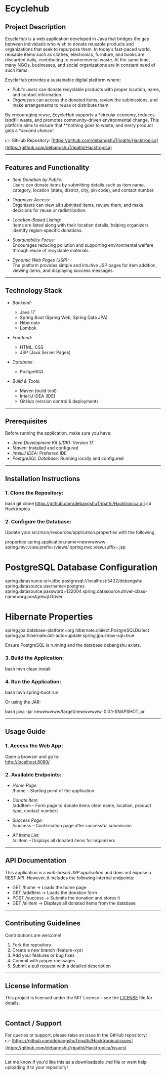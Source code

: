 # Ecyclehub

## Project Description

EcycleHub is a web application developed in Java that bridges the gap between individuals who wish to donate reusable products and organizations that seek to repurpose them. In today’s fast-paced world, reusable items such as clothes, electronics, furniture, and books are discarded daily, contributing to environmental waste. At the same time, many NGOs, businesses, and social organizations are in constant need of such items.

EcycleHub provides a sustainable digital platform where:

- *Public users* can donate recyclable products with proper location, name, and contact information.
- *Organizers* can access the donated items, review the submissions, and make arrangements to reuse or distribute them.

By encouraging reuse, EcycleHub supports a *circular economy, reduces landfill waste, and promotes community-driven environmental change. This platform aims to ensure that **nothing goes to waste, and every product gets a **second chance*!

👉 GitHub Repository: [https://github.com/debangshuTripathi/Hacktropica](https://github.com/debangshuTripathi/Hacktropica)

---

## Features and Functionality

- *Item Donation by Public:*  
  Users can donate items by submitting details such as item name, category, location (state, district, city, pin code), and contact number.

- *Organizer Access:*  
  Organizers can view all submitted items, review them, and make decisions for reuse or redistribution.

- *Location-Based Listing:*  
  Items are listed along with their location details, helping organizers identify region-specific donations.

- *Sustainability Focus:*  
  Encourages reducing pollution and supporting environmental welfare through reuse of recyclable materials.

- *Dynamic Web Pages (JSP):*  
  The platform provides simple and intuitive JSP pages for item addition, viewing items, and displaying success messages.

---

## Technology Stack

- *Backend:*
  - Java 17
  - Spring Boot (Spring Web, Spring Data JPA)
  - Hibernate
  - Lombok

- *Frontend:*
  - HTML, CSS
  - JSP (Java Server Pages)

- *Database:*
  - PostgreSQL

- *Build & Tools:*
  - Maven (build tool)
  - IntelliJ IDEA (IDE)
  - GitHub (version control & deployment)

---

## Prerequisites

Before running the application, make sure you have:

- *Java Development Kit (JDK):* Version 17
- *Maven:* Installed and configured
- *IntelliJ IDEA:* Preferred IDE
- *PostgreSQL Database:* Running locally and configured

---

## Installation Instructions

### 1. Clone the Repository:

bash
git clone https://github.com/debangshuTripathi/Hacktropica.git
cd Hacktropica


### 2. Configure the Database:

Update your src/main/resources/application.properties with the following:

properties
spring.application.name=newwwwww
spring.mvc.view.prefix=/views/
spring.mvc.view.suffix=.jsp

# PostgreSQL Database Configuration
spring.datasource.url=jdbc:postgresql://localhost:5432/debangshu
spring.datasource.username=postgres
spring.datasource.password=132004
spring.datasource.driver-class-name=org.postgresql.Driver

# Hibernate Properties
spring.jpa.database-platform=org.hibernate.dialect.PostgreSQLDialect
spring.jpa.hibernate.ddl-auto=update
spring.jpa.show-sql=true


Ensure PostgreSQL is running and the database debangshu exists.

### 3. Build the Application:

bash
mvn clean install


### 4. Run the Application:

bash
mvn spring-boot:run


Or using the JAR:

bash
java -jar newwwwww/target/newwwwww-0.0.1-SNAPSHOT.jar


---

## Usage Guide

### 1. Access the Web App:

Open a browser and go to:  
[http://localhost:8080/](http://localhost:8080/)

### 2. Available Endpoints:

- *Home Page:*  
  /home – Starting point of the application

- *Donate Item:*  
  /addItem – Form page to donate items (item name, location, product type, contact number)

- *Success Page:*  
  /success – Confirmation page after successful submission

- *All Items List:*  
  /allItem – Displays all donated items for organizers

---

## API Documentation

This application is a *web-based JSP application* and does not expose a REST API. However, it includes the following internal endpoints:

- GET /home → Loads the home page
- GET /addItem → Loads the donation form
- POST /success → Submits the donation and stores it
- GET /allItem → Displays all donated items from the database

---

## Contributing Guidelines

Contributions are welcome!

1. Fork the repository
2. Create a new branch (feature-xyz)
3. Add your features or bug fixes
4. Commit with proper messages
5. Submit a pull request with a detailed description

---

## License Information

This project is licensed under the MIT License – see the [LICENSE](LICENSE) file for details.

---

## Contact / Support

For queries or support, please raise an issue in the GitHub repository:  
👉 [https://github.com/debangshuTripathi/Hacktropica/issues](https://github.com/debangshuTripathi/Hacktropica/issues)

---

Let me know if you'd like this as a downloadable .md file or want help uploading it to your repository!
